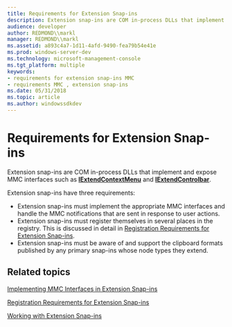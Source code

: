 ```yaml
---
title: Requirements for Extension Snap-ins
description: Extension snap-ins are COM in-process DLLs that implement and expose MMC interfaces such as IExtendContextMenu and IExtendControlbar.
audience: developer
author: REDMOND\\markl
manager: REDMOND\\markl
ms.assetid: a893c4a7-1d11-4afd-9490-fea79b54e41e
ms.prod: windows-server-dev
ms.technology: microsoft-management-console
ms.tgt_platform: multiple
keywords:
- requirements for extension snap-ins MMC
- requirements MMC , extension snap-ins
ms.date: 05/31/2018
ms.topic: article
ms.author: windowssdkdev
---
```


# Requirements for Extension Snap-ins

Extension snap-ins are COM in-process DLLs that implement and expose MMC interfaces such as [**IExtendContextMenu**](/windows/win32/Mmc/nn-mmc-iextendcontextmenu?branch=master) and [**IExtendControlbar**](/windows/win32/Mmc/nn-mmc-iextendcontrolbar?branch=master).

Extension snap-ins have three requirements:

-   Extension snap-ins must implement the appropriate MMC interfaces and handle the MMC notifications that are sent in response to user actions.
-   Extension snap-ins must register themselves in several places in the registry. This is discussed in detail in [Registration Requirements for Extension Snap-ins](registration-requirements-for-extension-snap-ins.md).
-   Extension snap-ins must be aware of and support the clipboard formats published by any primary snap-ins whose node types they extend.

## Related topics

<dl> <dt>

[Implementing MMC Interfaces in Extension Snap-ins](implementing-mmc-interfaces-in-extension-snap-ins.md)
</dt> <dt>

[Registration Requirements for Extension Snap-ins](registration-requirements-for-extension-snap-ins.md)
</dt> <dt>

[Working with Extension Snap-ins](working-with-extension-snap-ins.md)
</dt> </dl>

 

 




